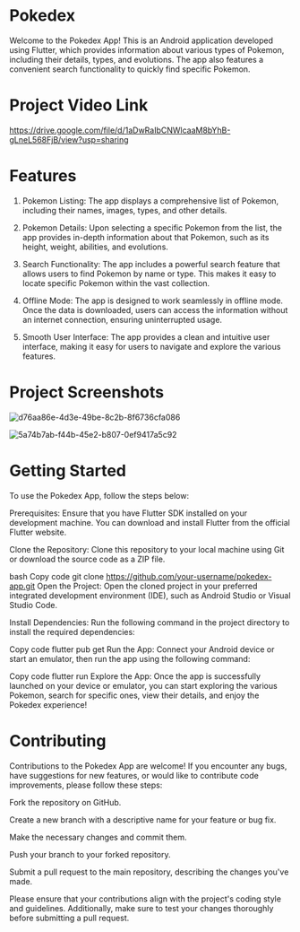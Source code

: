 # Pokedex
Welcome to the Pokedex App! This is an Android application developed using Flutter, which provides information about various types of Pokemon, including their details, types, and evolutions. The app also features a convenient search functionality to quickly find specific Pokemon.

# Project Video Link
https://drive.google.com/file/d/1aDwRaIbCNWlcaaM8bYhB-gLneL568FjB/view?usp=sharing

# Features
1. Pokemon Listing: The app displays a comprehensive list of Pokemon, including their names, images, types, and other details.

2. Pokemon Details: Upon selecting a specific Pokemon from the list, the app provides in-depth information about that Pokemon, such as its height, weight, abilities, and evolutions.

3. Search Functionality: The app includes a powerful search feature that allows users to find Pokemon by name or type. This makes it easy to locate specific Pokemon within the vast collection.

4. Offline Mode: The app is designed to work seamlessly in offline mode. Once the data is downloaded, users can access the information without an internet connection, ensuring uninterrupted usage.

5. Smooth User Interface: The app provides a clean and intuitive user interface, making it easy for users to navigate and explore the various features.

# Project Screenshots

![d76aa86e-4d3e-49be-8c2b-8f6736cfa086](https://github.com/Gopendu070/PokedexApp/assets/92077709/97fcb41b-a54b-47df-a028-8c76ba05fd7e)

![5a74b7ab-f44b-45e2-b807-0ef9417a5c92](https://github.com/Gopendu070/PokedexApp/assets/92077709/3f14df48-4660-44ba-a44b-02ce88567423)


# Getting Started
To use the Pokedex App, follow the steps below:

Prerequisites: Ensure that you have Flutter SDK installed on your development machine. You can download and install Flutter from the official Flutter website.

Clone the Repository: Clone this repository to your local machine using Git or download the source code as a ZIP file.

bash
Copy code
git clone https://github.com/your-username/pokedex-app.git
Open the Project: Open the cloned project in your preferred integrated development environment (IDE), such as Android Studio or Visual Studio Code.

Install Dependencies: Run the following command in the project directory to install the required dependencies:


Copy code
flutter pub get
Run the App: Connect your Android device or start an emulator, then run the app using the following command:


Copy code
flutter run
Explore the App: Once the app is successfully launched on your device or emulator, you can start exploring the various Pokemon, search for specific ones, view their details, and enjoy the Pokedex experience!

# Contributing
Contributions to the Pokedex App are welcome! If you encounter any bugs, have suggestions for new features, or would like to contribute code improvements, please follow these steps:

Fork the repository on GitHub.

Create a new branch with a descriptive name for your feature or bug fix.

Make the necessary changes and commit them.

Push your branch to your forked repository.

Submit a pull request to the main repository, describing the changes you've made.

Please ensure that your contributions align with the project's coding style and guidelines. Additionally, make sure to test your changes thoroughly before submitting a pull request.
